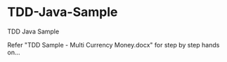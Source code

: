 # TDD-Java-Sample
TDD Java Sample

Refer "TDD Sample - Multi Currency Money.docx" for step by step hands on...
